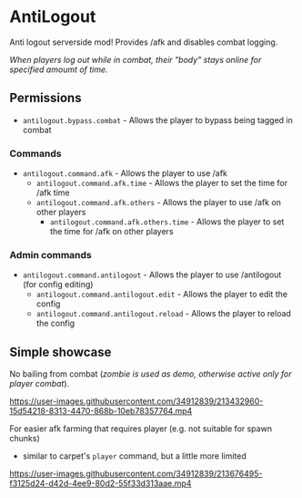# AntiLogout

Anti logout serverside mod! Provides /afk and disables combat logging.

*When players log out while in combat, their
"body" stays online for specified amoumt of
time.*

## Permissions

* `antilogout.bypass.combat` - Allows the player to bypass being tagged in combat

### Commands

* `antilogout.command.afk` - Allows the player to use /afk
  * `antilogout.command.afk.time` - Allows the player to set the time for /afk time <time in seconds>
  * `antilogout.command.afk.others` - Allows the player to use /afk on other players
    * `antilogout.command.afk.others.time` - Allows the player to set the time for /afk on other players

### Admin commands

* `antilogout.command.antilogout` - Allows the player to use /antilogout (for config editing)
  * `antilogout.command.antilogout.edit` - Allows the player to edit the config
  * `antilogout.command.antilogout.reload` - Allows the player to reload the config

## Simple showcase

No bailing from combat (*zombie is used as demo, otherwise active only for player combat*).

https://user-images.githubusercontent.com/34912839/213432960-15d54218-8313-4470-868b-10eb78357764.mp4

For easier afk farming that requires player (e.g. not suitable for spawn chunks)

* similar to carpet's `player` command, but a little more limited

https://user-images.githubusercontent.com/34912839/213676495-f3125d24-d42d-4ee9-80d2-55f33d313aae.mp4
